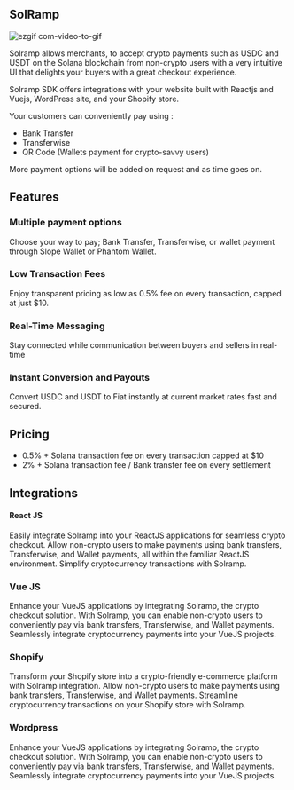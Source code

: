 ## SolRamp

![ezgif com-video-to-gif](https://github.com/screen3/solramp-monorepo/assets/7295729/a67b1d64-4399-47bc-ad7c-fb980e57e034)


Solramp allows merchants, to accept crypto payments  such as USDC and USDT on the Solana blockchain from non-crypto users with a very intuitive UI that delights your buyers with a great checkout experience. 

 Solramp SDK offers integrations with your website built with Reactjs and Vuejs, WordPress site, and your Shopify store.

Your customers can conveniently pay using :

- Bank Transfer
- Transferwise
- QR Code (Wallets payment for crypto-savvy users)

More payment options will be added on request and as time goes on.

## Features

### Multiple payment options
Choose your way to pay; Bank Transfer, Transferwise, or wallet payment through Slope Wallet or Phantom Wallet.

###  Low Transaction Fees
Enjoy transparent pricing as low as 0.5% fee on every transaction, capped at just $10.

### Real-Time Messaging
Stay connected while communication between buyers and sellers in real-time

### Instant Conversion and Payouts
Convert USDC and USDT to Fiat instantly at current market rates fast and secured.

## Pricing 
- 0.5% + Solana transaction fee on every transaction capped at $10
- 2% + Solana transaction fee / Bank transfer fee on every settlement

## Integrations

#### React JS
Easily integrate Solramp into your ReactJS applications for seamless crypto checkout. Allow non-crypto users to make payments using bank transfers, Transferwise, and Wallet payments, all within the familiar ReactJS environment. Simplify cryptocurrency transactions with Solramp.

### Vue JS
Enhance your VueJS applications by integrating Solramp, the crypto checkout solution. With Solramp, you can enable non-crypto users to conveniently pay via bank transfers, Transferwise, and Wallet payments. Seamlessly integrate cryptocurrency payments into your VueJS projects.

### Shopify
Transform your Shopify store into a crypto-friendly e-commerce platform with Solramp integration. Allow non-crypto users to make payments using bank transfers, Transferwise, and Wallet payments. Streamline cryptocurrency transactions on your Shopify store with Solramp.

### Wordpress
Enhance your VueJS applications by integrating Solramp, the crypto checkout solution. With Solramp, you can enable non-crypto users to conveniently pay via bank transfers, Transferwise, and Wallet payments. Seamlessly integrate cryptocurrency payments into your VueJS projects.
